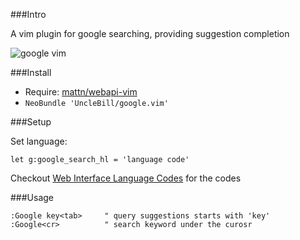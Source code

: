 ###Intro

A vim plugin for google searching, providing suggestion completion

![google vim](https://f.cloud.github.com/assets/1141198/2182999/19bf761a-97a1-11e3-8e04-8819e8d2862d.jpg)


###Install

- Require: [mattn/webapi-vim](https://github.com/mattn/webapi-vim)
- `NeoBundle 'UncleBill/google.vim'`

###Setup

Set language:

```vim
let g:google_search_hl = 'language code'
```

Checkout [Web Interface Language Codes](https://sites.google.com/site/tomihasa/google-language-codes#interfacelanguage) for the codes


###Usage

```vim
:Google key<tab>     " query suggestions starts with 'key'
:Google<cr>          " search keyword under the curosr
```
